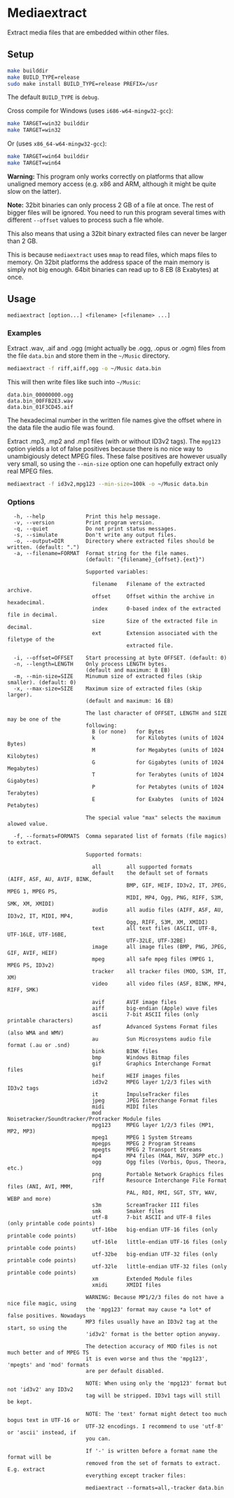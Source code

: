 Mediaextract
============

Extract media files that are embedded within other files.

Setup
-----

```bash
make builddir
make BUILD_TYPE=release
sudo make install BUILD_TYPE=release PREFIX=/usr
```

The default `BUILD_TYPE` is `debug`.

Cross compile for Windows (uses `i686-w64-mingw32-gcc`):

```bash
make TARGET=win32 builddir
make TARGET=win32
```

Or (uses `x86_64-w64-mingw32-gcc`):

```bash
make TARGET=win64 builddir
make TARGET=win64
```

**Warning:** This program only works correctly on platforms that allow unaligned
memory access (e.g. x86 and ARM, although it might be quite slow on the latter).

**Note:** 32bit binaries can only process 2 GB of a file at once. The rest of
bigger files will be ignored. You need to run this program several times with
different `--offset` values to process such a file whole.

This also means that using a 32bit binary extracted files can never be larger
than 2 GB.

This is because `mediaextract` uses `mmap` to read files, which maps files to
memory. On 32bit platforms the address space of the main memory is simply not
big enough. 64bit binaries can read up to 8 EB (8 Exabytes) at once.

Usage
-----

```plain
mediaextract [option...] <filename> [<filename> ...]
```

### Examples

Extract .wav, .aif and .ogg (might actually be .ogg, .opus or .ogm) files from
the file `data.bin` and store them in the `~/Music` directory.

```bash
mediaextract -f riff,aiff,ogg -o ~/Music data.bin
```

This will then write files like such into `~/Music`:

```plain
data.bin_00000000.ogg
data.bin_00FFB2E3.wav
data.bin_01F3CD45.aif
```

The hexadecimal number in the written file names give the offset where in the
data file the audio file was found.

Extract .mp3, .mp2 and .mp1 files (with or without ID3v2 tags). The `mpg123`
option yields a lot of false positives because there is no nice way to
unambigiously detect MPEG files. These false positives are however usually very
small, so using the `--min-size` option one can hopefully extract only real MPEG
files.

```bash
mediaextract -f id3v2,mpg123 --min-size=100k -o ~/Music data.bin
```

### Options

```plain
  -h, --help             Print this help message.
  -v, --version          Print program version.
  -q, --quiet            Do not print status messages.
  -s, --simulate         Don't write any output files.
  -o, --output=DIR       Directory where extracted files should be written. (default: ".")
  -a, --filename=FORMAT  Format string for the file names.
                         (default: "{filename}_{offset}.{ext}")

                         Supported variables:

                           filename   Filename of the extracted archive.
                           offset     Offset within the archive in hexadecimal.
                           index      0-based index of the extracted file in decimal.
                           size       Size of the extracted file in decimal.
                           ext        Extension associated with the filetype of the
                                      extracted file.

  -i, --offset=OFFSET    Start processing at byte OFFSET. (default: 0)
  -n, --length=LENGTH    Only process LENGTH bytes.
                         (default and maximum: 8 EB)
  -m, --min-size=SIZE    Minumum size of extracted files (skip smaller). (default: 0)
  -x, --max-size=SIZE    Maximum size of extracted files (skip larger).
                         (default and maximum: 16 EB)

                         The last character of OFFSET, LENGTH and SIZE may be one of the
                         following:
                           B (or none)   for Bytes
                           k             for Kilobytes (units of 1024 Bytes)
                           M             for Megabytes (units of 1024 Kilobytes)
                           G             for Gigabytes (units of 1024 Megabytes)
                           T             for Terabytes (units of 1024 Gigabytes)
                           P             for Petabytes (units of 1024 Terabytes)
                           E             for Exabytes  (units of 1024 Petabytes)

                         The special value "max" selects the maximum alowed value.

  -f, --formats=FORMATS  Comma separated list of formats (file magics) to extract.

                         Supported formats:

                           all        all supported formats
                           default    the default set of formats (AIFF, ASF, AU, AVIF, BINK,
                                      BMP, GIF, HEIF, ID3v2, IT, JPEG, MPEG 1, MPEG PS,
                                      MIDI, MP4, Ogg, PNG, RIFF, S3M, SMK, XM, XMIDI)
                           audio      all audio files (AIFF, ASF, AU, ID3v2, IT, MIDI, MP4,
                                      Ogg, RIFF, S3M, XM, XMIDI)
                           text       all text files (ASCII, UTF-8, UTF-16LE, UTF-16BE,
                                      UTF-32LE, UTF-32BE)
                           image      all image files (BMP, PNG, JPEG, GIF, AVIF, HEIF)
                           mpeg       all safe mpeg files (MPEG 1, MPEG PS, ID3v2)
                           tracker    all tracker files (MOD, S3M, IT, XM)
                           video      all video files (ASF, BINK, MP4, RIFF, SMK)

                           avif       AVIF image files
                           aiff       big-endian (Apple) wave files
                           ascii      7-bit ASCII files (only printable characters)
                           asf        Advanced Systems Format files (also WMA and WMV)
                           au         Sun Microsystems audio file format (.au or .snd)
                           bink       BINK files
                           bmp        Windows Bitmap files
                           gif        Graphics Interchange Format files
                           heif       HEIF images files
                           id3v2      MPEG layer 1/2/3 files with ID3v2 tags
                           it         ImpulseTracker files
                           jpeg       JPEG Interchange Format files
                           midi       MIDI files
                           mod        Noisetracker/Soundtracker/Protracker Module files
                           mpg123     MPEG layer 1/2/3 files (MP1, MP2, MP3)
                           mpeg1      MPEG 1 System Streams
                           mpegps     MPEG 2 Program Streams
                           mpegts     MPEG 2 Transport Streams
                           mp4        MP4 files (M4A, M4V, 3GPP etc.)
                           ogg        Ogg files (Vorbis, Opus, Theora, etc.)
                           png        Portable Network Graphics files
                           riff       Resource Interchange File Format files (ANI, AVI, MMM,
                                      PAL, RDI, RMI, SGT, STY, WAV, WEBP and more)
                           s3m        ScreamTracker III files
                           smk        Smaker files
                           utf-8      7-bit ASCII and UTF-8 files (only printable code points)
                           utf-16be   big-endian UTF-16 files (only printable code points)
                           utf-16le   little-endian UTF-16 files (only printable code points)
                           utf-32be   big-endian UTF-32 files (only printable code points)
                           utf-32le   little-endian UTF-32 files (only printable code points)
                           xm         Extended Module files
                           xmidi      XMIDI files

                         WARNING: Because MP1/2/3 files do not have a nice file magic, using
                         the 'mpg123' format may cause *a lot* of false positives. Nowadays
                         MP3 files usually have an ID3v2 tag at the start, so using the
                         'id3v2' format is the better option anyway.

                         The detection accuracy of MOD files is not much better and of MPEG TS
                         it is even worse and thus the 'mpg123', 'mpegts' and 'mod' formats
                         are per default disabled.

                         NOTE: When using only the 'mpg123' format but not 'id3v2' any ID3v2
                         tag will be stripped. ID3v1 tags will still be kept.

                         NOTE: The 'text' format might detect too much bogus text in UTF-16 or
                         UTF-32 encodings. I recommend to use 'utf-8' or 'ascii' instead, if
                         you can.

                         If '-' is written before a format name the format will be
                         removed from the set of formats to extract. E.g. extract
                         everything except tracker files:

                         mediaextract --formats=all,-tracker data.bin
```
